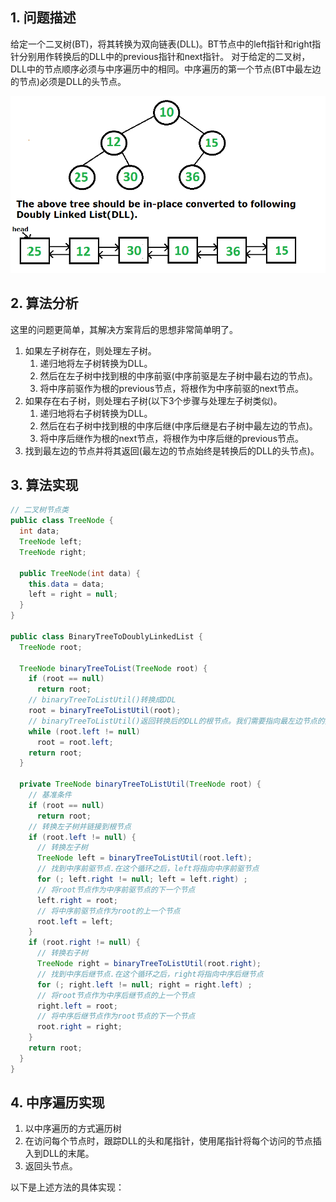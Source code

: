 ## 1. 问题描述

给定一个二叉树(BT)，将其转换为双向链表(DLL)。BT节点中的left指针和right指针分别用作转换后的DLL中的previous指针和next指针。
对于给定的二叉树，DLL中的节点顺序必须与中序遍历中的相同。中序遍历的第一个节点(BT中最左边的节点)必须是DLL的头节点。

<img src="../assets/ConvertBinaryTree_ToDoublyLinkedList-1.png">

## 2. 算法分析

这里的问题更简单，其解决方案背后的思想非常简单明了。

1. 如果左子树存在，则处理左子树。
    1. 递归地将左子树转换为DLL。
    2. 然后在左子树中找到根的中序前驱(中序前驱是左子树中最右边的节点)。
    3. 将中序前驱作为根的previous节点，将根作为中序前驱的next节点。
2. 如果存在右子树，则处理右子树(以下3个步骤与处理左子树类似)。
    1. 递归地将右子树转换为DLL。
    2. 然后在右子树中找到根的中序后继(中序后继是右子树中最左边的节点)。
    3. 将中序后继作为根的next节点，将根作为中序后继的previous节点。
3. 找到最左边的节点并将其返回(最左边的节点始终是转换后的DLL的头节点)。

## 3. 算法实现

```java
// 二叉树节点类
public class TreeNode {
  int data;
  TreeNode left;
  TreeNode right;

  public TreeNode(int data) {
    this.data = data;
    left = right = null;
  }
}

public class BinaryTreeToDoublyLinkedList {
  TreeNode root;

  TreeNode binaryTreeToList(TreeNode root) {
    if (root == null)
      return root;
    // binaryTreeToListUtil()转换成DDL
    root = binaryTreeToListUtil(root);
    // binaryTreeToListUtil()返回转换后的DLL的根节点。我们需要指向最左边节点的指针，它是构建的DLL的头节点，所以移动到最左边的节点
    while (root.left != null)
      root = root.left;
    return root;
  }

  private TreeNode binaryTreeToListUtil(TreeNode root) {
    // 基准条件
    if (root == null)
      return root;
    // 转换左子树并链接到根节点
    if (root.left != null) {
      // 转换左子树
      TreeNode left = binaryTreeToListUtil(root.left);
      // 找到中序前驱节点.在这个循环之后，left将指向中序前驱节点
      for (; left.right != null; left = left.right) ;
      // 将root节点作为中序前驱节点的下一个节点
      left.right = root;
      // 将中序前驱节点作为root的上一个节点
      root.left = left;
    }
    if (root.right != null) {
      // 转换右子树
      TreeNode right = binaryTreeToListUtil(root.right);
      // 找到中序后继节点.在这个循环之后，right将指向中序后继节点
      for (; right.left != null; right = right.left) ;
      // 将root节点作为中序后继节点的上一个节点
      right.left = root;
      // 将中序后继节点作为root节点的下一个节点
      root.right = right;
    }
    return root;
  }
}
```

## 4. 中序遍历实现

1. 以中序遍历的方式遍历树
2. 在访问每个节点时，跟踪DLL的头和尾指针，使用尾指针将每个访问的节点插入到DLL的末尾。
3. 返回头节点。

以下是上述方法的具体实现：

